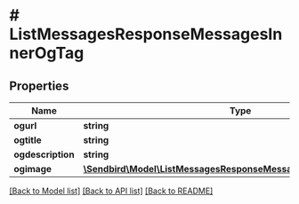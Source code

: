 # # ListMessagesResponseMessagesInnerOgTag

## Properties

Name | Type | Description | Notes
------------ | ------------- | ------------- | -------------
**ogurl** | **string** |  | [optional]
**ogtitle** | **string** |  | [optional]
**ogdescription** | **string** |  | [optional]
**ogimage** | [**\Sendbird\Model\ListMessagesResponseMessagesInnerOgTagOgImage**](ListMessagesResponseMessagesInnerOgTagOgImage.md) |  | [optional]

[[Back to Model list]](../../README.md#models) [[Back to API list]](../../README.md#endpoints) [[Back to README]](../../README.md)
